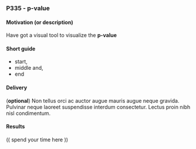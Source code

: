 ### P335 - p-value

#### Motivation (or description)
Have got a visual tool to visualize the **p-value**

#### Short guide
* start,
* middle and,
* end

#### Delivery
(**optional**) Non tellus orci ac auctor augue mauris augue neque gravida. Pulvinar neque laoreet suspendisse interdum consectetur. Lectus proin nibh nisl condimentum. 

#### Results
(( spend your time here ))

